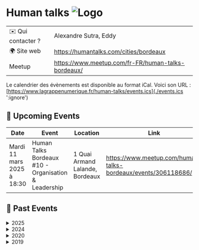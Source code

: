 # Human talks ![Logo](./logo-human-talks.png ':size=100')

|                                |     |
| ------------------------------ | --- |
| ✉️ Qui contacter ?              | Alexandre Sutra, Eddy |
| 🌍 Site web                    | https://humantalks.com/cities/bordeaux |
| Meetup | https://www.meetup.com/fr-FR/human-talks-bordeaux/ |

Le calendrier des évènements est disponible au format iCal.
Voici son URL : [https://www.lagrappenumerique.fr/human-talks/events.ics](./events.ics ':ignore')

<!-- EVENTS:START -->
## 📅 Upcoming Events

| Date | Event | Location | Link |
|------|--------|----------|------|
| Mardi 11 mars 2025 à 18:30 | Human Talks Bordeaux #10 - Organisation & Leadership | 1 Quai Armand Lalande, Bordeaux | https://www.meetup.com/human-talks-bordeaux/events/306118686/ |

## 📆 Past Events

<details>
<summary>2025</summary>

| Date | Event | Location | Link |
|------|--------|----------|------|
| Mardi 11 février 2025 à 18:30 | Human Talks Bordeaux #9 - Culture & Stratégie Design  | 26 rue Raze, Bordeaux | https://www.meetup.com/human-talks-bordeaux/events/305610389/ |
| Mardi 14 janvier 2025 à 18:30 | Human Talks Bordeaux #8 - Carrières | 117 Quai de Bacalan, Bordeaux | https://www.meetup.com/human-talks-bordeaux/events/305180987/ |
</details>

<details>
<summary>2024</summary>

| Date | Event | Location | Link |
|------|--------|----------|------|
| Mardi 10 décembre 2024 à 18:30 | Human Talks Bordeaux #7 | 12 Rue des Faussets, Bordeaux | https://www.meetup.com/human-talks-bordeaux/events/304521021/ |
| Mardi 10 septembre 2024 à 18:30 | Human Talks Bordeaux #6 - Rencontre avec le CTO de Sellsy | 2 Rue Marc Sangnier, Bègles | https://www.meetup.com/human-talks-bordeaux/events/302988117/ |
| Mardi 18 juin 2024 à 18:30 | Human Talks Bordeaux #5 - Sujet "Gérer son équipe" | 20 Rue Saint-François, Bordeaux | https://www.meetup.com/human-talks-bordeaux/events/301358624/ |
| Jeudi 16 mai 2024 à 18:00 | Reprise du meetup Human Talks à Bordeaux ! | 30 Quai Virginie Hériot, Bordeaux | https://www.meetup.com/human-talks-bordeaux/events/300608622/ |
</details>

<details>
<summary>2020</summary>

| Date | Event | Location | Link |
|------|--------|----------|------|
| Mercredi 11 mars 2020 à 19:15 | Human Talks Mars | 12 Rue des Faussets, Bordeaux | https://www.meetup.com/human-talks-bordeaux/events/269153276/ |
</details>

<details>
<summary>2019</summary>

| Date | Event | Location | Link |
|------|--------|----------|------|
| Mardi 10 décembre 2019 à 19:15 | Human Talks Décembre | 9 Rue André Darbon, Bordeaux | https://www.meetup.com/human-talks-bordeaux/events/266467329/ |
| Mardi 12 novembre 2019 à 19:15 | Human Talks Novembre | 107 Cr Balguerie Stuttenberg, Bordeaux | https://www.meetup.com/human-talks-bordeaux/events/265926025/ |
</details>
<!-- EVENTS:END -->